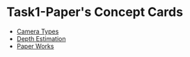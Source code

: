# Task1-Paper's Concept Cards

- [Camera Types](Camera%20Types.md)
- [Depth Estimation](Depth_Estimation.md)
- [Paper Works](Paper%20Works.md)

